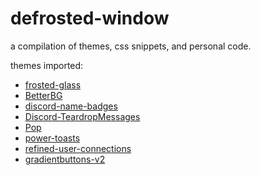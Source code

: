 # defrosted-window

a compilation of themes, css snippets, and personal code.

themes imported:

- [frosted-glass](https://github.com/DiscordStyles/FrostedGlass)
- [BetterBG](https://github.com/CloneyInnit/BetterBG)
- [discord-name-badges](https://github.com/Discord-Theme-Addons/discord-name-badges)
- [Discord-TeardropMessages](https://github.com/Freeplayg/Discord-TeardropMessages)
- [Pop](https://github.com/devinkid1/Pop)
- [power-toasts](https://github.com/Discord-Theme-Addons/power-toasts)
- [refined-user-connections](https://github.com/Discord-Theme-Addons/refined-user-connections)
- [gradientbuttons-v2](https://github.com/Discord-Theme-Addons/gradientbuttons-v2)
